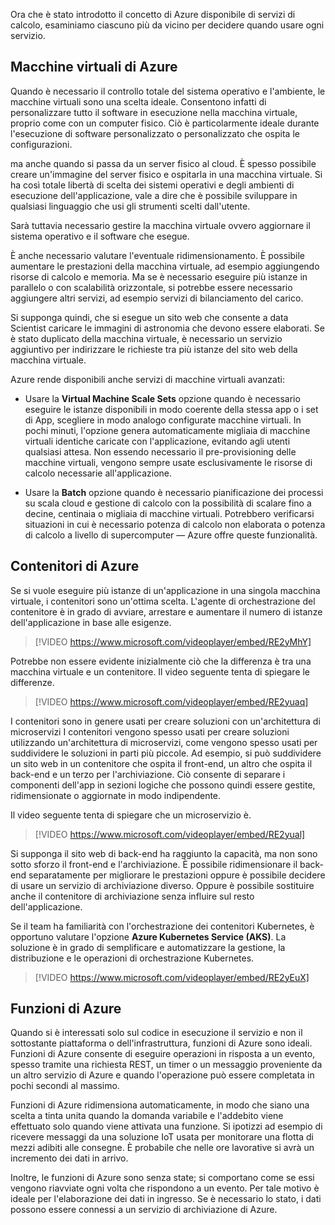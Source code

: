 Ora che è stato introdotto il concetto di Azure disponibile di servizi di calcolo, esaminiamo ciascuno più da vicino per decidere quando usare ogni servizio.

## <a name="azure-virtual-machines"></a>Macchine virtuali di Azure

Quando è necessario il controllo totale del sistema operativo e l'ambiente, le macchine virtuali sono una scelta ideale. Consentono infatti di personalizzare tutto il software in esecuzione nella macchina virtuale, proprio come con un computer fisico. Ciò è particolarmente ideale durante l'esecuzione di software personalizzato o personalizzato che ospita le configurazioni.

ma anche quando si passa da un server fisico al cloud. È spesso possibile creare un'immagine del server fisico e ospitarla in una macchina virtuale. Si ha così totale libertà di scelta dei sistemi operativi e degli ambienti di esecuzione dell'applicazione, vale a dire che è possibile sviluppare in qualsiasi linguaggio che usi gli strumenti scelti dall'utente.

Sarà tuttavia necessario gestire la macchina virtuale ovvero aggiornare il sistema operativo e il software che esegue. 

È anche necessario valutare l'eventuale ridimensionamento. È possibile aumentare le prestazioni della macchina virtuale, ad esempio aggiungendo risorse di calcolo e memoria. Ma se è necessario eseguire più istanze in parallelo o con scalabilità orizzontale, si potrebbe essere necessario aggiungere altri servizi, ad esempio servizi di bilanciamento del carico.

Si supponga quindi, che si esegue un sito web che consente a data Scientist caricare le immagini di astronomia che devono essere elaborati. Se è stato duplicato della macchina virtuale, è necessario un servizio aggiuntivo per indirizzare le richieste tra più istanze del sito web della macchina virtuale.

Azure rende disponibili anche servizi di macchine virtuali avanzati:

- Usare la **Virtual Machine Scale Sets** opzione quando è necessario eseguire le istanze disponibili in modo coerente della stessa app o i set di App, scegliere in modo analogo configurate macchine virtuali. In pochi minuti, l'opzione genera automaticamente migliaia di macchine virtuali identiche caricate con l'applicazione, evitando agli utenti qualsiasi attesa. Non essendo necessario il pre-provisioning delle macchine virtuali, vengono sempre usate esclusivamente le risorse di calcolo necessarie all'applicazione.

- Usare la **Batch** opzione quando è necessario pianificazione dei processi su scala cloud e gestione di calcolo con la possibilità di scalare fino a decine, centinaia o migliaia di macchine virtuali. Potrebbero verificarsi situazioni in cui è necessario potenza di calcolo non elaborata o potenza di calcolo a livello di supercomputer &mdash; Azure offre queste funzionalità.

## <a name="azure-containers"></a>Contenitori di Azure

Se si vuole eseguire più istanze di un'applicazione in una singola macchina virtuale, i contenitori sono un'ottima scelta. L'agente di orchestrazione del contenitore è in grado di avviare, arrestare e aumentare il numero di istanze dell'applicazione in base alle esigenze.

> [!VIDEO https://www.microsoft.com/videoplayer/embed/RE2yMhY]

Potrebbe non essere evidente inizialmente ciò che la differenza è tra una macchina virtuale e un contenitore.  Il video seguente tenta di spiegare le differenze.

> [!VIDEO https://www.microsoft.com/videoplayer/embed/RE2yuaq]

I contenitori sono in genere usati per creare soluzioni con un'architettura di microservizi I contenitori vengono spesso usati per creare soluzioni utilizzando un'architettura di microservizi, come vengono spesso usati per suddividere le soluzioni in parti più piccole. Ad esempio, si può suddividere un sito web in un contenitore che ospita il front-end, un altro che ospita il back-end e un terzo per l'archiviazione. Ciò consente di separare i componenti dell'app in sezioni logiche che possono quindi essere gestite, ridimensionate o aggiornate in modo indipendente.

Il video seguente tenta di spiegare che un microservizio è.

> [!VIDEO https://www.microsoft.com/videoplayer/embed/RE2yual]

Si supponga il sito web di back-end ha raggiunto la capacità, ma non sono sotto sforzo il front-end e l'archiviazione. È possibile ridimensionare il back-end separatamente per migliorare le prestazioni oppure è possibile decidere di usare un servizio di archiviazione diverso. Oppure è possibile sostituire anche il contenitore di archiviazione senza influire sul resto dell'applicazione.

Se il team ha familiarità con l'orchestrazione dei contenitori Kubernetes, è opportuno valutare l'opzione **Azure Kubernetes Service (AKS)**. La soluzione è in grado di semplificare e automatizzare la gestione, la distribuzione e le operazioni di orchestrazione Kubernetes.

> [!VIDEO https://www.microsoft.com/videoplayer/embed/RE2yEuX]

## <a name="azure-functions"></a>Funzioni di Azure

Quando si è interessati solo sul codice in esecuzione il servizio e non il sottostante piattaforma o dell'infrastruttura, funzioni di Azure sono ideali. Funzioni di Azure consente di eseguire operazioni in risposta a un evento, spesso tramite una richiesta REST, un timer o un messaggio proveniente da un altro servizio di Azure e quando l'operazione può essere completata in pochi secondi al massimo.

Funzioni di Azure ridimensiona automaticamente, in modo che siano una scelta a tinta unita quando la domanda variabile e l'addebito viene effettuato solo quando viene attivata una funzione. Si ipotizzi ad esempio di ricevere messaggi da una soluzione IoT usata per monitorare una flotta di mezzi adibiti alle consegne. È probabile che nelle ore lavorative si avrà un incremento dei dati in arrivo.

Inoltre, le funzioni di Azure sono senza state; si comportano come se essi vengono riavviate ogni volta che rispondono a un evento. Per tale motivo è ideale per l'elaborazione dei dati in ingresso. Se è necessario lo stato, i dati possono essere connessi a un servizio di archiviazione di Azure.
